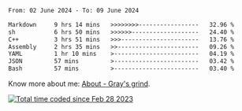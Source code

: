 <!--START_SECTION:waka-->

```txt
From: 02 June 2024 - To: 09 June 2024

Markdown     9 hrs 14 mins   >>>>>>>>-----------------   32.96 %
sh           6 hrs 50 mins   >>>>>>-------------------   24.40 %
C++          3 hrs 51 mins   >>>----------------------   13.76 %
Assembly     2 hrs 35 mins   >>-----------------------   09.26 %
YAML         1 hr 10 mins    >------------------------   04.19 %
JSON         57 mins         >------------------------   03.42 %
Bash         57 mins         >------------------------   03.40 %
```

<!--END_SECTION:waka-->

<!-- [![grayxu's github stats](https://github-readme-stats.vercel.app/api?username=grayxu&count_private=true&show_icons=true)](https://github.com/grayxu) -->

Know more about me: [About - Gray's grind](https://www.grayxu.cn/).
<p align="left">
  <a href="https://wakatime.com/@c69eb31e-43a1-463f-8968-c3449e386f57"><img src="https://wakatime.com/badge/user/c69eb31e-43a1-463f-8968-c3449e386f57.svg" title="Total time coded since Feb 28 2023" /></a>
</p>

